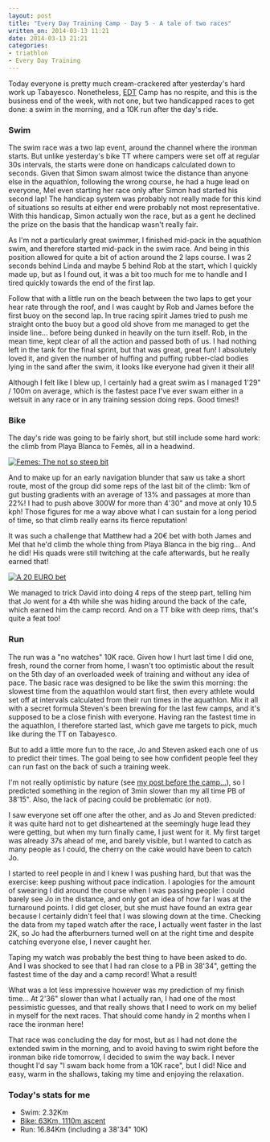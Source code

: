 ```yaml
---
layout: post
title: "Every Day Training Camp - Day 5 - A tale of two races"
written_on: 2014-03-13 11:21
date: 2014-03-13 21:21
categories:
- triathlon
- Every Day Training
---
```

Today everyone is pretty much cream-crackered after yesterday's hard work up Tabayesco. Nonetheless, <a href="http://www.everydaytraining.org.uk/" title="EDT Camp day five">EDT</a> Camp has no respite, and this is the business end of the week, with not one, but two handicapped races to get done: a swim in the morning, and a 10K run after the day's ride.

<!--more-->

<h3>Swim</h3>

The swim race was a two lap event, around the channel where the ironman starts. But unlike yesterday's bike TT where campers were set off at regular 30s intervals, the starts were done on handicaps calculated down to seconds. Given that Simon swam almost twice the distance than anyone else in the aquathlon, following the wrong course, he had a huge lead on everyone, Mel even starting her race only after Simon had started his second lap! The handicap system was probably not really made for this kind of situations so results at either end were probably not most representative. With this handicap, Simon actually won the race, but as a gent he declined the prize on the basis that the handicap wasn't really fair.

As I'm not a particularly great swimmer, I finished mid-pack in the aquathlon swim, and therefore started mid-pack in the swim race. And being in this position allowed for quite a bit of action around the 2 laps course. I was 2 seconds behind Linda and maybe 5 behind Rob at the start, which I quickly made up, but as I found out, it was a bit too much for me to handle and I tired quickly towards the end of the first lap.

Follow that with a little run on the beach between the two laps to get your hear rate through the roof, and I was caught by Rob and James before the first buoy on the second lap. In true racing spirit James tried to push me straight onto the buoy but a good old shove from me managed to get the inside line... before being dunked in heavily on the turn itself. Rob, in the mean time, kept clear of all the action and passed both of us. I had nothing left in the tank for the final sprint, but that was great, great fun!
I absolutely loved it, and given the number of huffing and puffing rubber-clad bodies lying in the sand after the swim, it looks like everyone had given it their all!

Although I felt like I blew up, I certainly had a great swim as I managed 1'29" / 100m on average, which is the fastest pace I've ever swam either in a wetsuit in any race or in any training session doing reps. Good times!!

<h3>Bike</h3>

The day's ride was going to be fairly short, but still include some hard work: the climb from Playa Blanca to Femès, all in a headwind.

<p class="attachement"><a href="{{ "femes_the_not_so_steep_bit.jpg" | image_path | cdn }}" title="Femes: The not so steep bit" rel="lightbox[2014-03-13]"><img src="{{ "femes_the_not_so_steep_bit_r300.jpg" | image_path | cdn }}" alt="Femes: The not so steep bit" /></a></p>

And to make up for an early navigation blunder that saw us take a short route, most of the group did some reps of the last bit of the climb: 1km of gut busting gradients with an average of 13% and passages at more than 22%! I had to push above 300W for more than 4'30" and move at only 10.5 kph! Those figures for me a way above what I can sustain for a long period of time, so that climb really earns its fierce reputation!

It was such a challenge that Matthew had a 20&euro; bet with both James and Mel that he'd climb the whole thing from Playa Blanca in the big ring... And he did! His quads were still twitching at the cafe afterwards, but he really earned that!

<p class="attachement"><a href="{{ "a_20_euro_bet.jpg" | image_path | cdn }}" title="A 20 EURO bet" rel="lightbox[2014-03-13]"><img src="{{ "a_20_euro_bet_r300.jpg" | image_path | cdn }}" alt="A 20 EURO bet" /></a></p>

We managed to trick David into doing 4 reps of the steep part, telling him that Jo went for a 4th while she was hiding around the back of the cafe, which earned him the camp record. And on a TT bike with deep rims, that's quite a feat too!

<h3>Run</h3>

The run was a "no watches" 10K race. Given how I hurt last time I did one, fresh, round the corner from home, I wasn't too optimistic about the result on the 5th day of an overloaded week of training and without any idea of pace. The basic race was designed to be like the swim this morning: the slowest time from the aquathlon would start first, then every athlete would set off at intervals calculated from their run times in the aquathlon. Mix it all with a secret formula Steven's been brewing for the last few camps, and it's supposed to be a close finish with everyone.
Having ran the fastest time in the aquathlon, I therefore started last, which gave me targets to pick, much like during the TT on Tabayesco.

But to add a little more fun to the race, Jo and Steven asked each one of us to predict their times. The goal being to see how confident people feel they can run fast on the back of such a training week.

I'm not really optimistic by nature (see [my post before the camp...](/every-day-training-camp-pre-camp/)), so I predicted something in the region of 3min slower than my all time PB of 38'15". Also, the lack of pacing could be problematic (or not).

I saw everyone set off one after the other, and as Jo and Steven predicted: it was quite hard not to get disheartened at the seemingly huge lead they were getting, but when my turn finally came, I just went for it. My first target was already 37s ahead of me, and barely visible, but I wanted to catch as many people as I could, the cherry on the cake would have been to catch Jo.

I started to reel people in and I knew I was pushing hard, but that was the exercise: keep pushing without pace indication. I apologies for the amount of swearing I did around the course when I was passing people: I could barely see Jo in the distance, and only got an idea of how far I was at the turnaround points. I did get closer, but she must have found an extra gear because I certainly didn't feel that I was slowing down at the time. Checking the data from my taped watch after the race, I actually went faster in the last 2K, so Jo had the afterburners turned well on at the right time and despite catching everyone else, I never caught her.

Taping my watch was probably the best thing to have been asked to do. And I was shocked to see that I had ran close to a PB in 38'34", getting the fastest time of the day and a camp record! What a result!

What was a lot less impressive however was my prediction of my finish time... At 2'36" slower than what I actually ran, I had one of the most pessimistic guesses, and that really shows that I need to work on my belief in myself for the next races. That should come handy in 2 months when I race the ironman here!

That race was concluding the day for most, but as I had not done the extended swim in the morning, and to avoid having to swim right before the ironman bike ride tomorrow, I decided to swim the way back. I never thought I'd say "I swam back home from a 10K race", but I did! Nice and easy, warm in the shallows, taking my time and enjoying the relaxation.

<h3>Today's stats for me</h3>

* Swim: 2.32Km
* [Bike: 63Km, 1110m ascent](http://connect.garmin.com/activity/461239665)
* Run: 16.84Km (including a 38'34" 10K)
